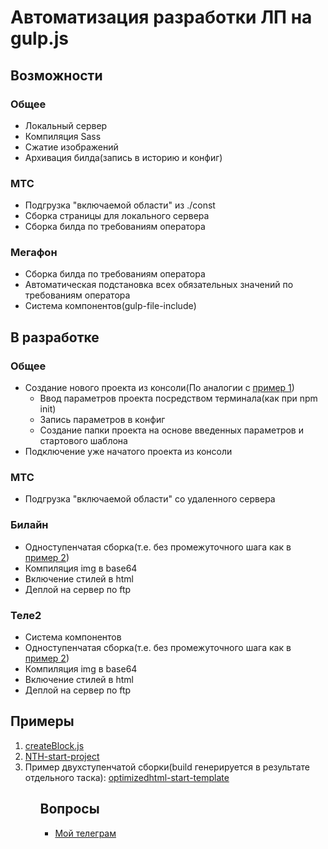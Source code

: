 <h1>Автоматизация разработки ЛП на gulp.js</h1>
<h2>Возможности</h2>
<h3>Общее</h3>
<ul>
  <li>Локальный сервер</li>
  <li>Компиляция Sass</li>
  <li>Сжатие изображений</li>
  <li>Архивация билда(запись в историю и конфиг)</li>
</ul>
<h3>МТС</h3>
<ul>
  <li>Подгрузка "включаемой области" из ./const</li>
  <li>Сборка страницы для локального сервера</li>
  <li>Сборка билда по требованиям оператора</li>
</ul>
<h3>Мегафон</h3>
<ul>
  <li>Сборка билда по требованиям оператора</li>
  <li>Автоматическая подстановка всех обязательных значений по требованиям оператора</li>
  <li>Система компонентов(gulp-file-include)</li>
</ul>
<h2>В разработке</h2>
<h3>Общее</h3>
<ul>
  <li>
    Создание нового проекта из консоли(По аналогии с <a href="NTHCB">пример 1</a>)
    <ul>
      <li>Ввод параметров проекта посредством терминала(как при npm init)</li>
      <li>Запись параметров в конфиг</li>
      <li>Создание папки проекта на основе введенных параметров и стартового шаблона</li>
    </ul>
  </li>
  <li>Подключение уже начатого проекта из консоли</li>
</ul>
<h3>МТС</h3>
<ul>
  <li>Подгрузка "включаемой области" со удаленного сервера</li>
</ul>
<h3>Билайн</h3>
<ul>
  <li>Одноступенчатая сборка(т.е. без промежуточного шага как в <a href="NTH">пример 2</a>)</li>
  <li>Компиляция img в base64</li>
  <li>Включение стилей в html</li>
  <li>Деплой на сервер по ftp</li>
</ul>
<h3>Теле2</h3>
<ul>
  <li>Система компонентов</li>
  <li>Одноступенчатая сборка(т.е. без промежуточного шага как в <a href="NTH">пример 2</a>)</li>
  <li>Компиляция img в base64</li>
  <li>Включение стилей в html</li>
  <li>Деплой на сервер по ftp</li>
</ul>
<h2>Примеры</h2>
<ol>
  <li id="NTHCB"><a href="https://github.com/nicothin/NTH-start-project/blob/master/createBlock.js">createBlock.js</a></li>
  <li id="NTH"><a href="https://github.com/nicothin/NTH-start-project">NTH-start-project</a></li>
  <li id="WDM">Пример двухступенчатой сборки(build генерируется в результате отдельного таска): <a href="https://github.com/agragregra/optimizedhtml-start-template">optimizedhtml-start-template</a></li>
<ol>
<h2>Вопросы</h2>
<ul>
  <li><a href="https://t.me/beast_hotline">Мой телеграм</a></li>
<ul>
